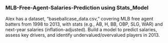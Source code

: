 ### MLB-Free-Agent-Salaries-Prediction using Stats_Model

Alex has a dataset, “baseballcase_data.csv,” covering MLB free agent batters from 1998 to 2013, with stats (e.g., AB, H, BB, OBP, SLG, WAR) and next-year salaries (inflation-adjusted). 
Build a model to predict salaries, assess key drivers, and identify undervalued/overvalued players in 2013.
